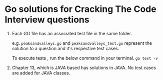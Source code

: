 # Go solutions for Cracking The Code Interview questions

1. Each GO file has an associated test file in the same folder. 

    e.g. ```peaksandvalleys.go``` and ```peaksandvalleys_test.go``` represent the solution to a question and it's respective test cases.

     To execute tests , run the below command in your terminal.
        ```go test -v```

2. Chapter 13, which is JAVA based has solutions in JAVA. No test cases are added for JAVA classes.
